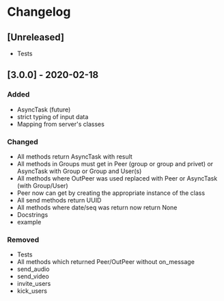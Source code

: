 # Changelog

## [Unreleased]
- Tests

## [3.0.0] - 2020-02-18
### Added
- AsyncTask (future)
- strict typing of input data
- Mapping from server's classes

### Changed
- All methods return AsyncTask with result
- All methods in Groups must get in Peer (group or group and privet) or AsyncTask with Group or Group and User(s)
- All methods where OutPeer was used replaced with Peer or AsyncTask (with Group/User)
- Peer now can get by creating the appropriate instance of the class
- All send methods return UUID
- All methods where date/seq was return now return None
- Docstrings
- example

### Removed
- Tests
- All methods which returned Peer/OutPeer without on_message
- send_audio
- send_video
- invite_users
- kick_users
